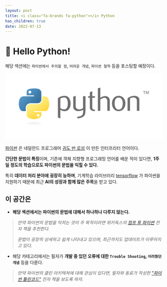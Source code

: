 ```yaml
---
layout: post
title: <i class="fa-brands fa-python"></i> Python 
has_children: true
date: 2022-07-13
---
```


# 👋 Hello Python!
해당 섹션에는 `파이썬에서 주의할 점`, `어려운 개념`, `파이썬 철학` 등을 포스팅할 예정이다.

![img.png](/assets/images/python/img.png)

[파이썬](https://www.python.org/) 은 네덜란드 프로그래머 [귀도 반 로섬](https://ko.wikipedia.org/wiki/%EA%B7%80%EB%8F%84_%EB%B0%98_%EB%A1%9C%EC%84%AC) 이 만든 인터프리터 언어이다.

**간단한 문법이 특징**이며, 기존에 객체 지향형 프로그래밍 언어를 배운 적이 있다면, **1주일 정도의 학습으로도 파이썬의 문법을 익힐 수 있다.**

특히 **데이터 처리 분야에 굉장히 능하며**, 기계학습 라이브러리 [tensorflow](https://www.tensorflow.org/?hl=ko) 가 파이썬을 지원하기 때문에 최근 **AI의 성장과 함께 많은 주목**을 받고 있다.

## 이 공간은
* **해당 섹션에서는 파이썬의 문법에 대해서 하나하나 다루지 않는다.**
> _만약 파이썬의 문법을 익히는 것이 주 목적이라면 위키독스의 [점프 투 파이썬](https://wikidocs.net/book/1) 전자 책을 추천한다._
> 
> _문법이 굉장히 상세하고 쉽게 나타내고 있으며, 최근까지도 업데이트가 이루어지고 있다._

* 해당 카테고리에서는 필자가 **개발 중 있던 오류에 대한 `Trouble Shooting`, `어려웠던 개념`** 등을 다룬다.
> _만약 파이썬의 클린 아키텍쳐에 대해 관심이 있다면, 필자와 동료가 작성한 ["파이썬 틀린코드"](https://wikidocs.net/book/8131) 전자 책을 보도록 하자._
